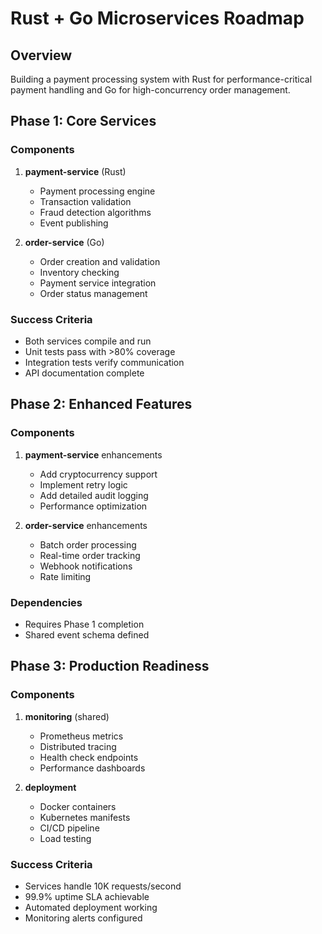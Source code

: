 # Rust + Go Microservices Roadmap

## Overview
Building a payment processing system with Rust for performance-critical payment handling and Go for high-concurrency order management.

## Phase 1: Core Services

### Components

1. **payment-service** (Rust)
   - Payment processing engine
   - Transaction validation
   - Fraud detection algorithms
   - Event publishing

2. **order-service** (Go)
   - Order creation and validation
   - Inventory checking
   - Payment service integration
   - Order status management

### Success Criteria
- Both services compile and run
- Unit tests pass with >80% coverage
- Integration tests verify communication
- API documentation complete

## Phase 2: Enhanced Features

### Components

1. **payment-service** enhancements
   - Add cryptocurrency support
   - Implement retry logic
   - Add detailed audit logging
   - Performance optimization

2. **order-service** enhancements
   - Batch order processing
   - Real-time order tracking
   - Webhook notifications
   - Rate limiting

### Dependencies
- Requires Phase 1 completion
- Shared event schema defined

## Phase 3: Production Readiness

### Components

1. **monitoring** (shared)
   - Prometheus metrics
   - Distributed tracing
   - Health check endpoints
   - Performance dashboards

2. **deployment**
   - Docker containers
   - Kubernetes manifests
   - CI/CD pipeline
   - Load testing

### Success Criteria
- Services handle 10K requests/second
- 99.9% uptime SLA achievable
- Automated deployment working
- Monitoring alerts configured